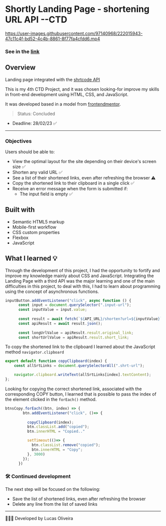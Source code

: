 # Shortly Landing Page - shortening URL API --CTD


https://user-images.githubusercontent.com/97140968/222015943-47c11c4f-bd52-4c4b-8861-8f77fa4cfdd6.mp4


### See in the [link](https://lucaso-silva.github.io/landing-pg-url-api--CTD/)

## Overview
Landing page integrated with the [shrtcode API](https://shrtco.de/)

This is my 4th CTD Project, and it was chosen looking-for improve my skills in front-end development using HTML, CSS, and JavaScript.

It was developed based in a model from [frontendmentor](https://www.frontendmentor.io).  

> Status: Concluded
- Deadline: 28/02/23 ✅
---
### Objectives
Users should be able to:
- View the optimal layout for the site depending on their device's screen size ✅
- Shorten any valid URL ✅
- See a list of their shortened links, even after refreshing the browser ⚠️
- Copy the shortened link to their clipboard in a single click ✅
- Receive an error message when the form is submitted if:
  - The input field is empty ✅

## Built with
- Semantic HTML5 markup
- Mobile-first workflow
- CSS custom properties
- Flexbox
- JavaScript

## What I learned 💡
Through the development of this project, I had the opportunity to fortify and improve my knowledge mainly about CSS and JavaScript.
Integrating the Landing Page with a third API was the major learning and one of the main difficulties in this project, to deal with this, I had to learn about programming using the concept of asynchronous functions.
```JavaScript
inputButton.addEventListener("click", async function () {
      const input = document.querySelector(".input-url");
      const inputValue = input.value;
  
      const result = await fetch(`${API_URL}/shorten?url=${inputValue}`);
      const apiResult = await result.json();
      
      const longUrlValue = apiResult.result.original_link;
      const shortUrlValue = apiResult.result.short_link;
```
To copy the shortened link to the clipboard I learned about the JavaScript method `navigator.clipboard`
```JavaScript
export default function copyClipboard(index) {
    const allSrtLinks = document.querySelectorAll(".shrt-url");

    navigator.clipboard.writeText(allSrtLinks[index].textContent);        
};
```
Looking for copying the correct shortened link, associated with the corresponding COPY button, I learned that is possible to pass the index of the element clicked in the `forEach()` method.
```JavaScript
btnsCopy.forEach((btn, index) => {
        btn.addEventListener("click", ()=> {
          
          copyClipboard(index);
          btn.classList.add("copied");
          btn.innerHTML = "Copied.."

          setTimeout(()=> {
            btn.classList.remove("copied");
            btn.innerHTML = "Copy";
          }, 3000)
        });
      })
```

### 🛠️ Continued development
The next step will be focused on the following:
- Save the list of shortened links, even after refreshing the browser
- Delete any line from the list of saved links

---
👨🏻‍💻 Developed by Lucas Oliveira
